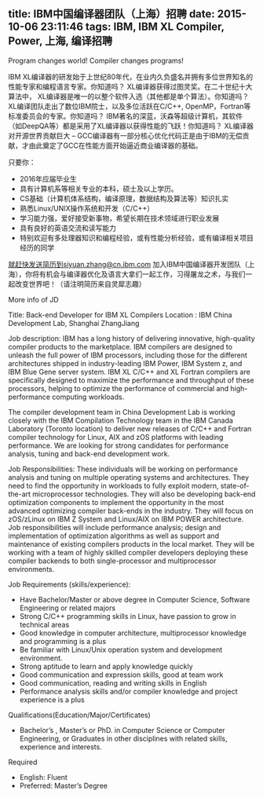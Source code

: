 title: IBM中国编译器团队（上海）招聘
date: 2015-10-06 23:11:46
tags: IBM, IBM XL Compiler, Power, 上海, 编译招聘
---


Program changes world! Compiler changes programs!

IBM XL编译器的研发始于上世纪80年代，在业内久负盛名并拥有多位世界知名的性能专家和编程语言专家。你知道吗？ XL编译器获得过图灵奖。在二十世纪十大算法中， XL编译器是唯一的以整个软件入选（其他都是单个算法）。你知道吗？ XL编译团队走出了数位IBM院士，以及多位活跃在C/C++, OpenMP，Fortran等标准委员会的专家。你知道吗？ IBM著名的深蓝，沃森等超级计算机，其软件（如DeepQA等）都是采用了XL编译器以获得性能的飞跃！你知道吗？ XL编译器对开源世界贡献巨大 – GCC编译器有一部分核心优化代码正是由于IBM的无偿贡献，才由此奠定了GCC在性能方面开始逼近商业编译器的基础。


只要你：

- 2016年应届毕业生
- 具有计算机系等相关专业的本科，硕士及以上学历。
- CS基础（计算机体系结构，编译原理，数据结构及算法等）知识扎实
- 熟悉Linux/UNIX操作系统和开发（C/C++）
- 学习能力强，爱好接受新事物，希望长期在技术领域进行职业发展
- 具有良好的英语交流和读写能力
- 特别欢迎有多处理器知识和编程经验，或有性能分析经验，或有编译相关项目经历的同学

就赶快发送简历到siyuan.zhang@cn.ibm.com 加入IBM中国编译器开发团队（上海），你将有机会与编译器优化及语言大拿们一起工作，习得屠龙之术，与我们一起改变世界吧！（请注明简历来自灵犀志趣）



More info of JD

Title: Back-end Developer for IBM XL Compilers
Location : IBM China Development Lab, Shanghai ZhangJiang

Job description:
IBM has a long history of delivering innovative, high-quality compiler products to the marketplace. IBM compilers are designed to unleash the full power of IBM processors, including those for the different architectures shipped in industry-leading IBM Power, IBM System z, and IBM Blue Gene server system. IBM XL C/C++ and XL Fortran compilers are specifically designed to maximize the  performance and throughput of these processors, helping to optimize the performance of commercial and high-performance computing workloads.

The compiler development team in China Development Lab is working closely with the IBM Compilation Technology team in the IBM Canada Laboratory (Toronto location) to deliver new releases of C/C++ and Fortran compiler technology for Linux, AIX and zOS platforms with leading performance. We are looking for strong candidates for performance analysis, tuning and back-end development work.

Job Responsibilities:
These individuals will be working on performance analysis and tuning on multiple operating systems and architectures. They need to find the opportunity in workloads to fully exploit modern, state-of-the-art microprocessor technologies. They will also be developing back-end optimization components to implement the opportunity in the most advanced optimizing compiler back-ends in the industry. They will focus on zOS/zLinux on IBM Z System and Linux/AIX on IBM POWER architecture. Job responsibilities will include performance analysis; design and implementation of optimization algorithms as well as support and maintenance of existing compilers products in the local market. They will be working with a team of highly skilled compiler developers deploying these compiler backends to both single-processor and multiprocessor environments.

Job Requirements (skills/experience):

- Have Bachelor/Master or above degree in Computer Science, Software Engineering or related majors
- Strong C/C++ programming skills in Linux, have passion to grow in technical areas
- Good knowledge in computer architecture, multiprocessor knowledge and programming is a plus
- Be familiar with Linux/Unix operation system and development environment.
- Strong aptitude to learn and apply knowledge quickly
- Good communication and expression skills, good at team work
- Good communication, reading and writing skills in English
- Performance analysis skills and/or compiler knowledge and project experience is a plus

Qualifications(Education/Major/Certificates)
- Bachelor’s , Master’s or PhD. in Computer Science or Computer
Engineering, or Graduates in other disciplines with related skills,
experience and interests.

Required
- English: Fluent
- Preferred: Master’s Degree
